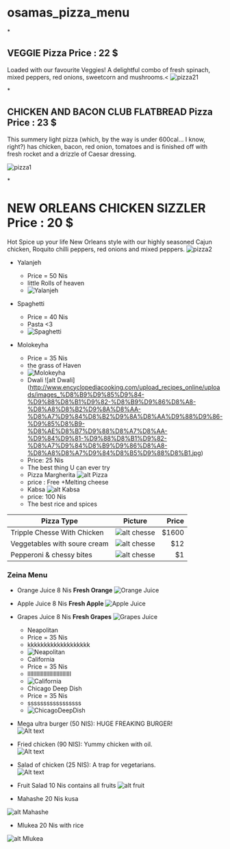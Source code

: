 

# osamas_pizza_menu

*<h2>VEGGIE Pizza Price : 22 $</h2>
Loaded with our favourite Veggies! A delightful combo of fresh spinach, mixed peppers, red onions, sweetcorn and mushrooms.<
![pizza21](https://www.pizzahut.co.uk/restaurants/r/SysSiteAssets/rebrand/food/foodhero/pzh1800_5473_individual_pan_teaser_460x960px.png)

*<h2>CHICKEN AND BACON CLUB FLATBREAD Pizza Price : 23 $</h2>
This summery light pizza (which, by the way is under 600cal... I know, right?)
has chicken, bacon, red onion, tomatoes and is finished off with fresh rocket and
a drizzle of Caesar dressing. 

![pizza1](https://www.pizzahut.co.uk/restaurants/r/SysSiteAssets/rebrand/food/foodhero/chicken-bacon-hero.png)

*<h1>NEW ORLEANS CHICKEN SIZZLER Price : 20 $</h1>
Hot Spice up your life New Orleans style with our highly seasoned Cajun chicken, Roquito chilli peppers, red onions and mixed peppers. 
![pizza2](https://www.pizzahut.co.uk/restaurants/r/SysSiteAssets/rebrand/food/foodhero/pzh2292_6621_4_new_orleans_sizzler.png)

 - Yalanjeh
    + Price = 50 Nis
    + little Rolls of heaven
    + ![Yalanjeh](http://www.tareekaa.com/wp-content/uploads/2015/07/%D9%8A%D9%84%D9%86%D8%AC%D9%8A-%D9%88%D8%B1%D9%82-%D8%A7%D9%84%D8%B9%D9%86%D8%A8.jpg)
 - Spaghetti
    + Price = 40 Nis
    + Pasta <3
    + ![Spaghetti](https://barilla.azureedge.net/~/media/images/en_us/hero-images/spaghetti_v2.png)
 - Molokeyha
    + Price = 35 Nis
    + the grass of Haven
    + ![Molokeyha](http://nooun.net/img/article/banner/ed06d3ba5d8642259fdc2017240870f7.jpg)
    
    * Dwali ![alt Dwali] (http://www.encyclopediacooking.com/upload_recipes_online/uploads/images_%D8%B9%D9%85%D9%84-%D9%88%D8%B1%D9%82-%D8%B9%D9%86%D8%A8-%D8%A8%D8%B2%D9%8A%D8%AA-%D8%A7%D9%84%D8%B2%D9%8A%D8%AA%D9%88%D9%86-%D9%85%D8%B9-%D8%AE%D8%B7%D9%88%D8%A7%D8%AA-%D9%84%D9%81-%D9%88%D8%B1%D9%82-%D8%A7%D9%84%D8%B9%D9%86%D8%A8-%D8%A8%D8%A7%D9%84%D8%B5%D9%88%D8%B1.jpg)
    + Price: 25 Nis
    + The best thing U can ever try
    
    * Pizza Margherita ![alt Pizza]( https://static01.nyt.com/images/2014/04/09/dining/09JPPIZZA2/09JPPIZZA2-articleLarge.jpg)
    + price : Free 
    +Melting cheese 
    
    
    * Kabsa ![alt Kabsa](http://img.3a2ilati.com/VZnrWvFGzJrMpB4FLBv8ZUgWBSE=/0x0/smart/http://harmony-assets-live.s3.amazonaws.com/image_source/8d/61/8d6197e144f3f24a46b39266c9fdce3d93a39fb6.jpg)
    + price: 100 Nis
    + The best rice and spices

    
| Pizza Type                     | Picture       | Price  |
| -------------                  |:-------------:| -----:|
| Tripple Chesse With Chicken    | ![alt chesse](https://www.toppers.com/Portals/0/house-pizza-buffalo-chicken.jpg)  | $1600 |
| Veggetables with soure cream   |  ![alt chesse](https://smittenkitchendotcom.files.wordpress.com/2017/02/broccoli-pizza.jpg?w=1200)  |   $12 |
| Pepperoni & chessy bites       |![alt chesse](http://slice.seriouseats.com/images/2012/05/20120524-0207712-pizza-hut-cheesy-bites-whole.jpg)       |    $1 |


### Zeina Menu 

* Orange Juice  8 Nis __Fresh Orange__ 
![Orange Juice](http://www.pachd.com/free-images/food-images/oranges-01.jpg)

* Apple Juice  8 Nis __Fresh Apple__ 
![Apple Juice](http://www.pachd.com/free-images/food-images/apple-01.jpg)

* Grapes Juice  8 Nis __Fresh Grapes__ 
![Grapes Juice](http://www.pachd.com/free-images/food-images/grapes-01.jpg)

    - Neapolitan
    + Price = 35 Nis
    + kkkkkkkkkkkkkkkkkkk
    + ![Neapolitan](https://fthmb.tqn.com/fk-ZNbvd56zmi2J8Os0haCstzPs=/960x0/filters:no_upscale()/about/pizza-neapolitan-56a310505f9b58b7d0d0382c.jpg)
    
    
    - California 
    + Price = 35 Nis
    + llllllllllllllllllllllllllllll
    + ![California ](https://fthmb.tqn.com/8zDNfW24VNJa5O1vqfk3Ws_xzvE=/960x0/filters:no_upscale()/about/154414313_HighRes-resize-56a30fc95f9b58b7d0d0377f.jpg)
    
     - Chicago Deep Dish
    + Price = 35 Nis
    + sssssssssssssssss
    + ![ChicagoDeepDish](https://fthmb.tqn.com/HAoONx73uQp78TehPyAURT8jkc4=/960x0/filters:no_upscale()/about/stuffed-vegetarian-pizza-86288165-58e6db275f9b58ef7e21d4ca.jpg)

* Mega ultra burger (50 NIS): HUGE FREAKING BURGER!  
![Alt text](https://upload.wikimedia.org/wikipedia/commons/thumb/9/9a/Big_Mac_hamburger.jpg/220px-Big_Mac_hamburger.jpg "Optional title")
* Fried chicken (90 NIS): Yummy chicken with oil.  
![Alt text](http://food.fnr.sndimg.com/content/dam/images/food/fullset/2009/5/27/0/0125629_03_chicken-in-skillet_s4x3.jpg.rend.hgtvcom.616.462.suffix/1371589386937.jpeg "Optional title")
* Salad of chicken (25 NIS): A trap for vegetarians.  
![Alt text](http://www.simplyrecipes.com/wp-content/uploads/2012/06/chicken-salad-square-a-1800.jpg "Optional title")

* Fruit Salad   10 Nis contains all fruits
![alt fruit](http://southernbite.com/wp-content/uploads/2012/05/SouthernBiteFruitSalad-2.jpg)

* Mahashe     20 Nis kusa 

![alt Mahashe](http://i0.wp.com/tareekaa.com/wp-content/uploads/2015/07/img_9363.jpg?resize=554%2C380)

* Mlukea    20 Nis  with rice 

![alt Mlukea](https://img-global.cpcdn.com/009_recipes/5ec4b300c97cdc83/260x366cq50/photo.jpg)

